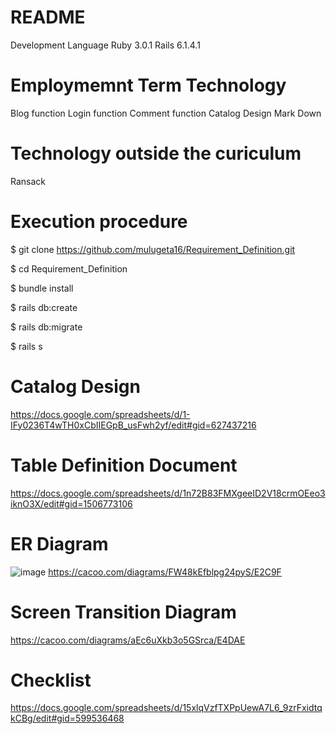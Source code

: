 # README
Development Language
Ruby 3.0.1
Rails 6.1.4.1
# Employmemnt Term Technology
Blog function
Login function
Comment function
Catalog Design
Mark Down
# Technology outside the curiculum
Ransack
# Execution procedure
$ git clone  https://github.com/mulugeta16/Requirement_Definition.git

$ cd Requirement_Definition

$ bundle install

$ rails db:create

$ rails db:migrate

$ rails s
# Catalog Design
https://docs.google.com/spreadsheets/d/1-IFy0236T4wTH0xCbIIEGpB_usFwh2yf/edit#gid=627437216
# Table Definition Document
https://docs.google.com/spreadsheets/d/1n72B83FMXgeeID2V18crmOEeo3iknO3X/edit#gid=1506773106
# ER Diagram
![image](https://user-images.githubusercontent.com/87424772/144817984-ad7772b7-2131-471f-b8b8-cb0c21f59dc6.png)
https://cacoo.com/diagrams/FW48kEfblpg24pyS/E2C9F
# Screen Transition Diagram
https://cacoo.com/diagrams/aEc6uXkb3o5GSrca/E4DAE
# Checklist
https://docs.google.com/spreadsheets/d/15xlqVzfTXPpUewA7L6_9zrFxidtqkCBg/edit#gid=599536468
